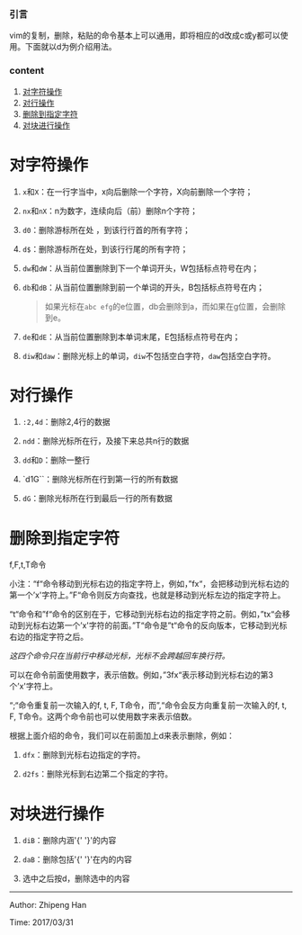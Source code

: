 ### 引言

vim的复制，删除，粘贴的命令基本上可以通用，即将相应的d改成c或y都可以使用。下面就以d为例介绍用法。

### content

1. [对字符操作](#对字符操作)
2. [对行操作](#对字符操作)
3. [删除到指定字符](#删除到指定字符)
4. [对块进行操作](#对块进行操作)

# 对字符操作

1. `x`和`X`：在一行字当中，x向后删除一个字符，X向前删除一个字符；

2. `nx`和`nX`：n为数字，连续向后（前）删除n个字符；

1. `d0`：删除游标所在处 ，到该行行首的所有字符；

2. `d$`：删除游标所在处，到该行行尾的所有字符；

3. `dw`和`dW`：从当前位置删除到下一个单词开头，W包括标点符号在内；

4. `db`和`dB`：从当前位置删除到前一个单词的开头，B包括标点符号在内；

   > 如果光标在`abc efg`的e位置，db会删除到a，而如果在g位置，会删除到e。
   
5. `de`和`dE`：从当前位置删除到本单词末尾，E包括标点符号在内；

6. `diw`和`daw`：删除光标上的单词，`diw`不包括空白字符，`daw`包括空白字符。

# 对行操作

1. `:2,4d`：删除2,4行的数据

2. `ndd`：删除光标所在行，及接下来总共n行的数据

3. `dd`和`D`：删除一整行

4. `d1G``：删除光标所在行到第一行的所有数据

5. `dG`：删除光标所在行到最后一行的所有数据

# 删除到指定字符

f,F,t,T命令

小注：“f“命令移动到光标右边的指定字符上，例如，”fx“，会把移动到光标右边的第一个’x'字符上。”F“命令则反方向查找，也就是移动到光标左边的指定字符上。

“t“命令和”f“命令的区别在于，它移动到光标右边的指定字符之前。例如，”tx“会移动到光标右边第一个’x'字符的前面。”T“命令是”t“命令的反向版本，它移动到光标右边的指定字符之后。

*这四个命令只在当前行中移动光标，光标不会跨越回车换行符。*

可以在命令前面使用数字，表示倍数。例如，”3fx“表示移动到光标右边的第3个’x'字符上。

“;“命令重复前一次输入的f, t, F, T命令，而”,“命令会反方向重复前一次输入的f, t, F, T命令。这两个命令前也可以使用数字来表示倍数。

根据上面介绍的命令，我们可以在前面加上d来表示删除，例如：

1. `dfx`：删除到光标右边指定的字符。

2. `d2fs`：删除光标到右边第二个指定的字符。

# 对块进行操作

1. `diB`：删除内涵'{' '}'的内容

2. `daB`：删除包括'{' '}'在内的内容

3. 选中之后按d，删除选中的内容

***

Author: Zhipeng Han

Time: 2017/03/31
